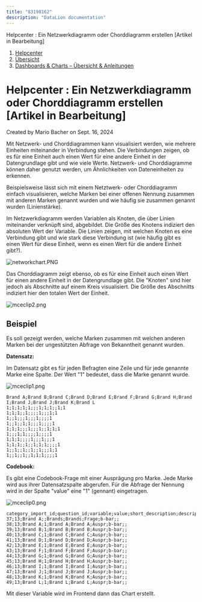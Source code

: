 ```yaml
---
title: "83198162"
description: "DataLion documentation"
---
```


Helpcenter : Ein Netzwerkdiagramm oder Chorddiagramm erstellen \[Artikel in Bearbeitung\]  

1.  [Helpcenter](index.html)
2.  [Übersicht](2982609.html)
3.  [Dashboards & Charts – Übersicht & Anleitungen](3539109.html)

# Helpcenter : Ein Netzwerkdiagramm oder Chorddiagramm erstellen \[Artikel in Bearbeitung\]

Created by Mario Bacher on Sept. 16, 2024

Mit Netzwerk- und Chorddiagrammen kann visualisiert werden, wie mehrere Einheiten miteinander in Verbindung stehen. Die Verbindungen zeigen, ob es für eine Einheit auch einen Wert für eine andere Einheit in der Datengrundlage gibt und wie viele Werte. Netzwerk- und Chorddiagramme können daher genutzt werden, um Ähnlichkeiten von Dateneinheiten zu erkennen.

Beispielsweise lässt sich mit einem Netztwerk- oder Chorddiagramm einfach visualisieren, welche Marken bei einer offenen Nennung zusammen mit anderen Marken genannt wurden und wie häufig sie zusammen genannt wurden (Linienstärke). 

Im Netzwerkdiagramm werden Variablen als Knoten, die über Linien miteinander verknüpft sind, abgebildet. Die Größe des Knotens indiziert den absoluten Wert der Variable. Die Linien zeigen, mit welchen Knoten es eine Verbindung gibt und wie stark diese Verbindung ist (wie häufig gibt es einen Wert für diese Einheit, wenn es einen Wert für die andere Einheit gibt?).

![networkchart.PNG](/img/83263803.png?width=760)

Das Chorddiagramm zeigt ebenso, ob es für eine Einheit auch einen Wert für einen andere Einheit in der Datengrundlage gibt. Die "Knoten" sind hier jedoch als Abschnitte auf einem Kreis visualisiert. Die Größe des Abschnitts indiziert hier den totalen Wert der Einheit. 

![mceclip2.png](/img/83263810.png?width=760)

## Beispiel

Es soll gezeigt werden, welche Marken zusammen mit welchen anderen Marken bei der ungestützten Abfrage von Bekanntheit genannt wurden.

**Datensatz:**

Im Datensatz gibt es für jeden Befragten eine Zeile und für jede genannte Marke eine Spalte. Der Wert "1" bedeutet, dass die Marke genannt wurde. 

![mceclip1.png](/img/83263816.png?width=760)

```
Brand A;Brand B;Brand C;Brand D;Brand E;Brand F;Brand G;Brand H;Brand I;Brand J;Brand J;Brand K;Brand L
1;1;1;1;1;;;1;1;1;;1;1
1;1;1;;1;;;;1;;;1;1
1;;1;;;1;;;1;;;;1
1;;1;;1;1;;;1;;;;1
1;1;1;;;1;;;1;;1;1;1
1;;;1;1;;;;1;;;;1
1;1;1;;;;1;;;1;;;1
1;1;1;;1;;1;1;1;;;;1
1;;1;;1;;1;;1;;;1;1
1;;1;;1;;1;1;1;;;;1
```

**Codebook:** 

Es gibt eine Codebook-Frage mit einer Ausprägung pro Marke. Jede Marke wird aus ihrer Datensatzspalte abgerufen. Für die Abfrage der Nennung wird in der Spalte "value" eine "1" (gennant) eingetragen.

![mceclip0.png](/img/83263822.png?width=760)

```
category_import_id;question_id;variable;value;short_description;description;cat;chart_type;settings;level_1
37;13;Brand A;;Brands;Brands;Frage;b-bar;;
38;13;Brand A;1;Brand A;Brand A;Auspr;b-bar;;
39;13;Brand B;1;Brand B;Brand B;Auspr;b-bar;;
40;13;Brand C;1;Brand C;Brand C;Auspr;b-bar;;
41;13;Brand D;1;Brand D;Brand D;Auspr;b-bar;;
42;13;Brand E;1;Brand E;Brand E;Auspr;b-bar;;
43;13;Brand F;1;Brand F;Brand F;Auspr;b-bar;;
44;13;Brand G;1;Brand G;Brand G;Auspr;b-bar;;
45;13;Brand H;1;Brand H;Brand H;Auspr;b-bar;;
46;13;Brand I;1;Brand I;Brand I;Auspr;b-bar;;
47;13;Brand J;1;Brand J;Brand J;Auspr;b-bar;;
48;13;Brand K;1;Brand K;Brand K;Auspr;b-bar;;
49;13;Brand L;1;Brand L;Brand L;Auspr;b-bar;;
```

Mit dieser Variable wird im Frontend dann das Chart erstellt.
